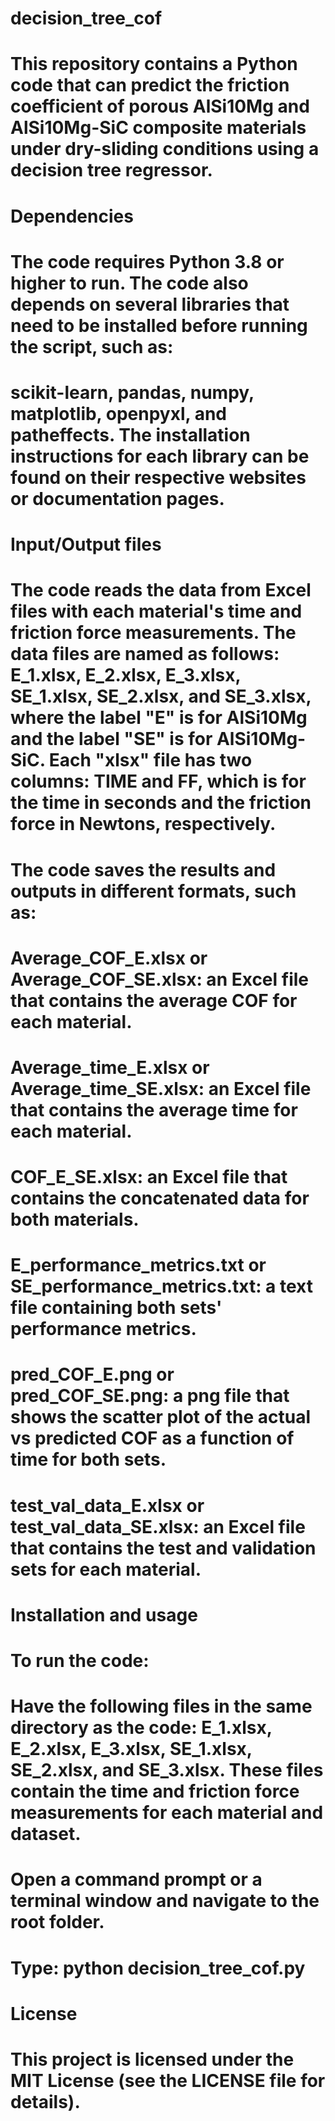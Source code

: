 # decision_tree_cof

# This repository contains a Python code that can predict the friction coefficient of porous AlSi10Mg and AlSi10Mg-SiC composite materials under dry-sliding conditions using a decision tree regressor.

# Dependencies

# The code requires Python 3.8 or higher to run. The code also depends on several libraries that need to be installed before running the script, such as: 
# scikit-learn, pandas, numpy, matplotlib, openpyxl, and patheffects. The installation instructions for each library can be found on their respective websites or documentation pages.


# Input/Output files

# The code reads the data from Excel files with each material's time and friction force measurements. The data files are named as follows: E_1.xlsx, E_2.xlsx, E_3.xlsx, SE_1.xlsx, SE_2.xlsx, and SE_3.xlsx, where the label "E" is for AlSi10Mg and the label "SE" is for AlSi10Mg-SiC. Each "xlsx" file has two columns: TIME and FF, which is for the time in seconds and the friction force in Newtons, respectively.

# The code saves the results and outputs in different formats, such as:

# Average_COF_E.xlsx or Average_COF_SE.xlsx: an Excel file that contains the average COF for each material.
# Average_time_E.xlsx or Average_time_SE.xlsx: an Excel file that contains the average time for each material.
# COF_E_SE.xlsx: an Excel file that contains the concatenated data for both materials.
# E_performance_metrics.txt or SE_performance_metrics.txt: a text file containing both sets' performance metrics.
# pred_COF_E.png or pred_COF_SE.png: a png file that shows the scatter plot of the actual vs predicted COF as a function of time for both sets.
# test_val_data_E.xlsx or test_val_data_SE.xlsx: an Excel file that contains the test and validation sets for each material.

# Installation and usage

# To run the code:

# Have the following files in the same directory as the code: E_1.xlsx, E_2.xlsx, E_3.xlsx, SE_1.xlsx, SE_2.xlsx, and SE_3.xlsx. These files contain the time and friction force measurements for each material and dataset.
# Open a command prompt or a terminal window and navigate to the root folder.
# Type: python decision_tree_cof.py

# License
# This project is licensed under the MIT License (see the LICENSE file for details).









